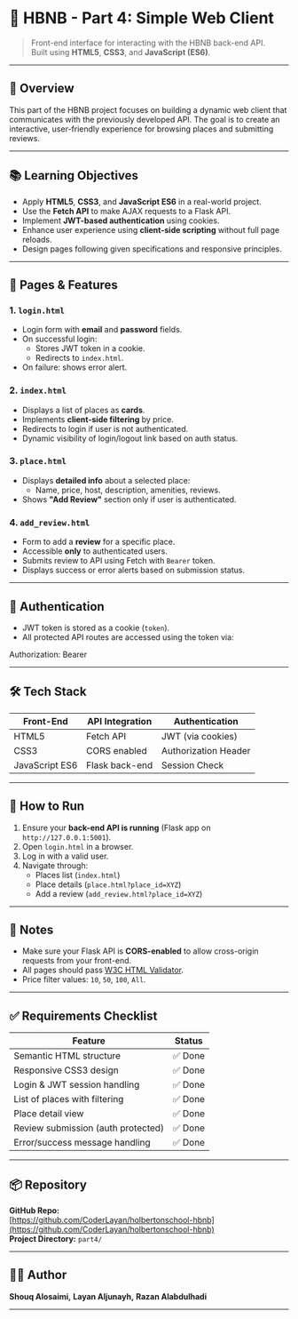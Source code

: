 # 🧩 HBNB - Part 4: Simple Web Client

> Front-end interface for interacting with the HBNB back-end API.  
> Built using **HTML5**, **CSS3**, and **JavaScript (ES6)**.

---

## 📌 Overview

This part of the HBNB project focuses on building a dynamic web client that communicates with the previously developed API. The goal is to create an interactive, user-friendly experience for browsing places and submitting reviews.

---

## 📚 Learning Objectives

- Apply **HTML5**, **CSS3**, and **JavaScript ES6** in a real-world project.
- Use the **Fetch API** to make AJAX requests to a Flask API.
- Implement **JWT-based authentication** using cookies.
- Enhance user experience using **client-side scripting** without full page reloads.
- Design pages following given specifications and responsive principles.

---

## 🧩 Pages & Features

### 1. `login.html`
- Login form with **email** and **password** fields.
- On successful login:
  - Stores JWT token in a cookie.
  - Redirects to `index.html`.
- On failure: shows error alert.

### 2. `index.html`
- Displays a list of places as **cards**.
- Implements **client-side filtering** by price.
- Redirects to login if user is not authenticated.
- Dynamic visibility of login/logout link based on auth status.

### 3. `place.html`
- Displays **detailed info** about a selected place:
  - Name, price, host, description, amenities, reviews.
- Shows **"Add Review"** section only if user is authenticated.

### 4. `add_review.html`
- Form to add a **review** for a specific place.
- Accessible **only** to authenticated users.
- Submits review to API using Fetch with `Bearer` token.
- Displays success or error alerts based on submission status.

---

## 🔐 Authentication

- JWT token is stored as a cookie (`token`).
- All protected API routes are accessed using the token via:

Authorization: Bearer <token>

---

## 🛠️ Tech Stack

| Front-End     | API Integration | Authentication |
|---------------|-----------------|----------------|
| HTML5         | Fetch API       | JWT (via cookies) |
| CSS3          | CORS enabled    | Authorization Header |
| JavaScript ES6| Flask back-end  | Session Check |


---

## 🚦 How to Run

1. Ensure your **back-end API is running** (Flask app on `http://127.0.0.1:5001`).
2. Open `login.html` in a browser.
3. Log in with a valid user.
4. Navigate through:
   - Places list (`index.html`)
   - Place details (`place.html?place_id=XYZ`)
   - Add a review (`add_review.html?place_id=XYZ`)

---

## 🔧 Notes

- Make sure your Flask API is **CORS-enabled** to allow cross-origin requests from your front-end.
- All pages should pass [W3C HTML Validator](https://validator.w3.org/).
- Price filter values: `10`, `50`, `100`, `All`.

---

## ✅ Requirements Checklist

| Feature                             | Status     |
|------------------------------------|------------|
| Semantic HTML structure            | ✅ Done     |
| Responsive CSS3 design             | ✅ Done     |
| Login & JWT session handling       | ✅ Done     |
| List of places with filtering      | ✅ Done     |
| Place detail view                  | ✅ Done     |
| Review submission (auth protected) | ✅ Done     |
| Error/success message handling     | ✅ Done     |

---

## 📦 Repository

**GitHub Repo:**  
[https://github.com/CoderLayan/holbertonschool-hbnb](https://github.com/CoderLayan/holbertonschool-hbnb)  
**Project Directory:** `part4/`

---

## 🧑‍💻 Author

**Shouq Alosaimi,**
**Layan Aljunayh,**
**Razan Alabdulhadi**

---
